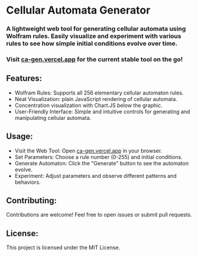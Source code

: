 # Cellular Automata Generator

### A lightweight web tool for generating cellular automata using Wolfram rules. Easily visualize and experiment with various rules to see how simple initial conditions evolve over time.

### Visit [ca-gen.vercel.app](https://ca-gen.vercel.app) for the current stable tool on the go!

## Features:
- Wolfram Rules: Supports all 256 elementary cellular automaton rules.
- Neat Visualization: plain JavaScript rendering of cellular automata.
- Concentration visualization with Chart.JS below the graphic.
- User-Friendly Interface: Simple and intuitive controls for generating and manipulating cellular automata.

## Usage:
- Visit the Web Tool: Open [ca-gen.vercel.app](https://ca-gen.vercel.app) in your browser.
- Set Parameters: Choose a rule number (0-255) and initial conditions.
- Generate Automaton: Click the "Generate" button to see the automaton evolve.
- Experiment: Adjust parameters and observe different patterns and behaviors.

## Contributing:
Contributions are welcome! Feel free to open issues or submit pull requests.

## License:
This project is licensed under the MIT License.
